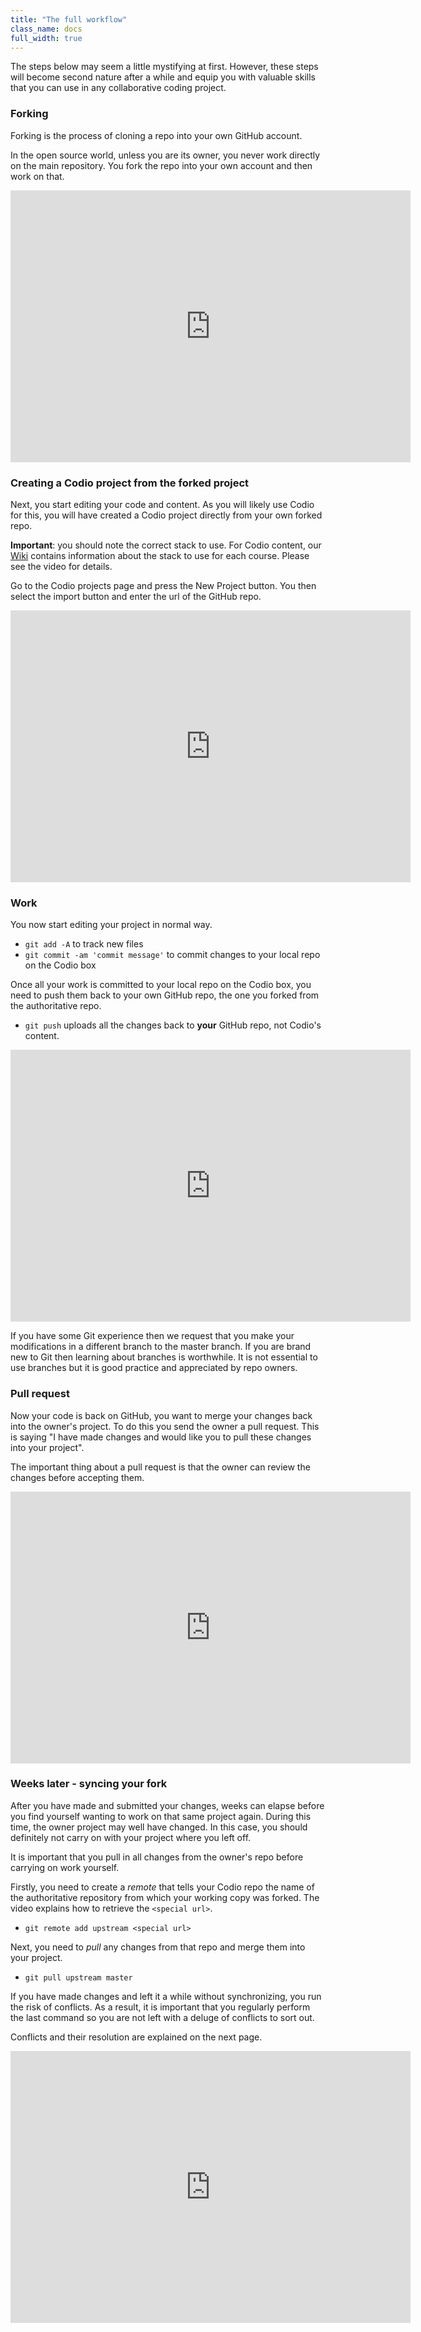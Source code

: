 ```yaml
---
title: "The full workflow"
class_name: docs
full_width: true
---
```


The steps below may seem a little mystifying at first. However, these steps will become second nature after a while and equip you with valuable skills that you can use in any collaborative coding project.

### Forking
Forking is the process of cloning a repo into your own GitHub account.

In the open source world, unless you are its owner, you never work directly on the main repository. You fork the repo into your own account and then work on that.

<div class="video">
<div class="video-wrapper">
<iframe src="https://player.vimeo.com/video/172915285" width="640" height="435" frameborder="0" webkitallowfullscreen mozallowfullscreen allowfullscreen></iframe>
</div>
</div>

### Creating a Codio project from the forked project
Next, you start editing your code and content. As you will likely use Codio for this, you will have created a Codio project directly from your own forked repo.

**Important**: you should note the correct stack to use. For Codio content, our [Wiki](https://github.com/codio-content/Information/wiki) contains information about the stack to use for each course. Please see the video for details.

Go to the Codio projects page and press the New Project button. You then select the import button and enter the url of the GitHub repo. 

<div class="video">
<div class="video-wrapper">
<iframe src="https://player.vimeo.com/video/172915407" width="640" height="435" frameborder="0" webkitallowfullscreen mozallowfullscreen allowfullscreen></iframe>
</div>
</div>


### Work
You now start editing your project in normal way. 

- `git add -A` to track new files
- `git commit -am 'commit message'` to commit changes to your local repo on the Codio box

Once all your work is committed to your local repo on the Codio box, you need to push them back to your own GitHub repo, the one you forked from the authoritative repo.

- `git push` uploads all the changes back to **your** GitHub repo, not Codio's content.

<div class="video">
<div class="video-wrapper">
<iframe src="https://player.vimeo.com/video/172915611" width="640" height="435" frameborder="0" webkitallowfullscreen mozallowfullscreen allowfullscreen></iframe>
</div>
</div>

If you have some Git experience then we request that you make your modifications in a different branch to the master branch. If you are brand new to Git then learning about branches is worthwhile. It is not essential to use branches but it is good practice and appreciated by repo owners.

### Pull request
Now your code is back on GitHub, you want to merge your changes back into the owner's project. To do this you send the owner a pull request. This is saying "I have made changes and would like you to pull these changes into your project".

The important thing about a pull request is that the owner can review the changes before accepting them.

<div class="video">
<div class="video-wrapper">
<iframe src="https://player.vimeo.com/video/172915808" width="640" height="435" frameborder="0" webkitallowfullscreen mozallowfullscreen allowfullscreen></iframe>
</div>
</div>

### Weeks later - syncing your fork
After you have made and submitted your changes, weeks can elapse before you find yourself wanting to work on that same project again. During this time, the owner project may well have changed. In this case, you should definitely not carry on with your project where you left off. 

It is important that you pull in all changes from the owner's repo before carrying on work yourself. 

Firstly, you need to create a *remote* that tells your Codio repo the name of the authoritative repository from which your working copy was forked. The video explains how to retrieve the `<special url>`.

- `git remote add upstream <special url>`


Next, you need to *pull* any changes from that repo and merge them into your project. 

- `git pull upstream master`

If you have made changes and left it a while without synchronizing, you run the risk of conflicts. As a result, it is important that you regularly perform the last command so you are not left with a deluge of conflicts to sort out.

Conflicts and their resolution are explained on the next page.

<div class="video">
<div class="video-wrapper">
<iframe src="https://player.vimeo.com/video/172915922" width="640" height="435" frameborder="0" webkitallowfullscreen mozallowfullscreen allowfullscreen></iframe>
</div>
</div>